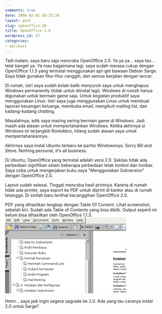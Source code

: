 ```yaml
---
comments: true
date: 2006-02-01 10:23:20
layout: post
slug: openoffice-20
title: OpenOffice 2.0
wordpress_id: 27
categories:
- aplikasi
---
```


Tadi malam, saya baru saja mencoba OpenOffice 2.0. Ya ya ya .. saya tau .. telat banget ya. Ya mau bagaimana lagi, saya sudah merasa cukup dengan OpenOffice 1.1.3 yang terinstal menggunakan apt-get bawaan Debian Sarge. Saya tidak gunakan fitur-fitur canggih, dan semua berjalan dengan lancar. 

Di rumah, istri saya sudah bolak-balik menyuruh saya untuk menghapus Windows permanently (tidak untuk diinstal lagi). Windows di rumah hanya digunakan untuk bermain game saja. Untuk kegiatan produktif saya menggunakan Linux. Istri saya juga menggunakan Linux untuk membuat laporan keuangan keluarga, membuka email, mengikuti mailing list, dan kadang-kadang chatting. 

Masalahnya, adik saya masing sering bermain game di Windows. Jadi masih ada alasan untuk mempertahankan Windows. Ketika akhirnya si Windows ini terjangkiti Rontokbro, hilang sudah alasan saya untuk mempertahankannya. 

Akhirnya saya instal Ubuntu terbaru ke partisi Windowsnya. Sorry Bill and Steve. Nothing personal, it's all business. 

Di Ubuntu, OpenOffice yang terinstal adalah versi 2.0. Sekilas tidak ada perbedaan signifikan selain beberapa perbedaan letak tombol dan toolbar. Saya coba untuk mengerjakan buku saya "Menggunakan Subversion" dengan OpenOffice 2.0. 

Layout sudah selesai. Tinggal mencoba hasil printnya. Karena di rumah tidak ada printer, saya export ke PDF untuk diprint di kantor atau di rumah tetangga. Di sinilah baru terlihat kecanggihan OpenOffice 2.0. 

PDF yang dihasilkan lengkap dengan Table Of Content. Lihat screenshot, sebelah kiri. Sudah ada Table of Contents yang bisa diklik. Output seperti ini belum bisa dihasilkan oleh OpenOffice 1.1.3.
![Screenshot Acrobat Reader with Bookmarks ](/images/outputoo2.png)

Hmm... saya jadi ingin segera upgrade ke 2.0. Ada yang tau caranya instal 2.0 untuk Sarge?
